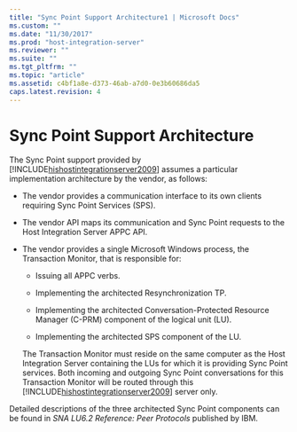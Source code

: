 ```yaml
---
title: "Sync Point Support Architecture1 | Microsoft Docs"
ms.custom: ""
ms.date: "11/30/2017"
ms.prod: "host-integration-server"
ms.reviewer: ""
ms.suite: ""
ms.tgt_pltfrm: ""
ms.topic: "article"
ms.assetid: c4bf1a8e-d373-46ab-a7d0-0e3b60686da5
caps.latest.revision: 4
---
```

# Sync Point Support Architecture
The Sync Point support provided by [!INCLUDE[hishostintegrationserver2009](../includes/hishostintegrationserver2009-md.md)] assumes a particular implementation architecture by the vendor, as follows:  
  
-   The vendor provides a communication interface to its own clients requiring Sync Point Services (SPS).  
  
-   The vendor API maps its communication and Sync Point requests to the Host Integration Server APPC API.  
  
-   The vendor provides a single Microsoft Windows process, the Transaction Monitor, that is responsible for:  
  
    -   Issuing all APPC verbs.  
  
    -   Implementing the architected Resynchronization TP.  
  
    -   Implementing the architected Conversation-Protected Resource Manager (C-PRM) component of the logical unit (LU).  
  
    -   Implementing the architected SPS component of the LU.  
  
     The Transaction Monitor must reside on the same computer as the Host Integration Server containing the LUs for which it is providing Sync Point services. Both incoming and outgoing Sync Point conversations for this Transaction Monitor will be routed through this [!INCLUDE[hishostintegrationserver2009](../includes/hishostintegrationserver2009-md.md)] server only.  
  
 Detailed descriptions of the three architected Sync Point components can be found in *SNA LU6.2 Reference: Peer Protocols* published by IBM.